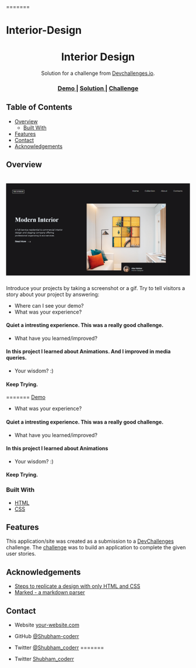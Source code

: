 
<!-- Please update value in the {}  -->
=======
# Interior-Design<!-- Please update value in the {}  -->


<h1 align="center">Interior Design</h1>

<div align="center">
   Solution for a challenge from  <a href="http://devchallenges.io" target="_blank">Devchallenges.io</a>.
</div>

<div align="center">
  <h3>
    <a href="https://shubham-coderr.github.io/Interior-Design/">
      Demo
    </a>
    <span> | </span>
    <a href="https://github.com/Shubham-coderr/Interior-Design.git">
      Solution
    </a>
    <span> | </span>
    <a href="https://devchallenges.io/challenges/wBunSb7FPrIepJZAg0sY">
      Challenge
    </a>
  </h3>
</div>

<!-- TABLE OF CONTENTS -->

## Table of Contents

- [Overview](#overview)
  - [Built With](#built-with)
- [Features](#features)
- [Contact](#contact)
- [Acknowledgements](#acknowledgements)

<!-- OVERVIEW -->

## Overview


![screenshot](<./images/Screenshot%20(17).png>)
=======

Introduce your projects by taking a screenshot or a gif. Try to tell visitors a story about your project by answering:

- Where can I see your demo?
- What was your experience?

#### Quiet a intresting experience. This was a really good challenge.

- What have you learned/improved?

#### In this project I learned about Animations. And I improved in media queries.

- Your wisdom? :)

#### Keep Trying.

=======
[Demo](https://shubham-coderr.github.io/Interior-Design/)
   
- What was your experience?
#### Quiet a intresting experience. This was a really good challenge.
- What have you learned/improved?
#### In this project I learned about Animations
- Your wisdom? :)
#### Keep Trying.
### Built With

<!-- This section should list any major frameworks that you built your project using. Here are a few examples.-->

- [HTML](https://developer.mozilla.org/en-US/docs/Web/HTML)
- [CSS](https://developer.mozilla.org/en-US/docs/Web/CSS)

## Features

<!-- List the features of your application or follow the template. Don't share the figma file here :) -->

This application/site was created as a submission to a [DevChallenges](https://devchallenges.io/challenges) challenge. The [challenge](https://devchallenges.io/challenges/wBunSb7FPrIepJZAg0sY) was to build an application to complete the given user stories.

## Acknowledgements

<!-- This section should list any articles or add-ons/plugins that helps you to complete the project. This is optional but it will help you in the future. For exmpale -->

- [Steps to replicate a design with only HTML and CSS](https://devchallenges-blogs.web.app/how-to-replicate-design/)
- [Marked - a markdown parser](https://github.com/chjj/marked)

## Contact

- Website [your-website.com](https://{your-web-site-link})
- GitHub [@Shubham-coderr](https://{github.com/Shubham-coderr})

- Twitter [@Shubham_coderr](https://{twitter.com/Shubham_coderr})
=======
- Twitter [Shubham_coderr](https://{twitter.com/Shubham_coderr})

